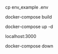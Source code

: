 cp env_example .env

docker-compose build

docker-compose up -d

localhost:3000

docker-compose down

